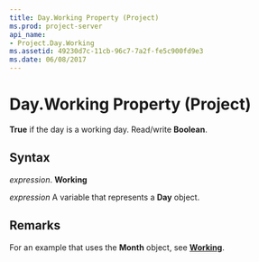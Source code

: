 ```yaml
---
title: Day.Working Property (Project)
ms.prod: project-server
api_name:
- Project.Day.Working
ms.assetid: 49230d7c-11cb-96c7-7a2f-fe5c900fd9e3
ms.date: 06/08/2017
---
```



# Day.Working Property (Project)

 **True** if the day is a working day. Read/write **Boolean**.


## Syntax

 _expression_. **Working**

 _expression_ A variable that represents a **Day** object.


## Remarks

For an example that uses the **Month** object, see **[Working](month-working-property-project.md)**.


